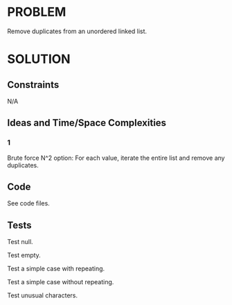 # PROBLEM

Remove duplicates from an unordered linked list.

# SOLUTION

## Constraints

N/A

## Ideas and Time/Space Complexities

### 1
Brute force N^2 option: For each value, iterate the entire list and remove any duplicates.

## Code

See code files.

## Tests

Test null.

Test empty.

Test a simple case with repeating.

Test a simple case without repeating.  

Test unusual characters.

